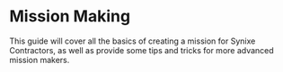 # Mission Making

This guide will cover all the basics of creating a mission for Synixe Contractors,
as well as provide some tips and tricks for more advanced mission makers.
